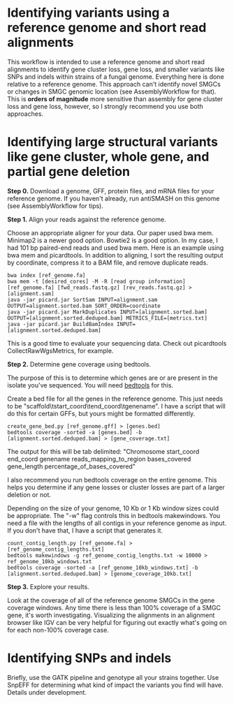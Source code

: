 # Identifying variants using a reference genome and short read alignments

This workflow is intended to use a reference genome and short read alignments to identify gene cluster loss, gene loss, and smaller variants like SNPs and indels within strains of a fungal genome. Everything here is done relative to a reference genome. This approach can't identify novel SMGCs or changes in SMGC genomic location (see AssemblyWorkflow for that). This is **orders of magnitude** more sensitive than assembly for gene cluster loss and gene loss, however, so I strongly recommend you use both approaches.

# Identifying large structural variants like gene cluster, whole gene, and partial gene deletion

**Step 0.** Download a genome, GFF, protein files, and mRNA files for your reference genome. If you haven't already, run antiSMASH on this genome (see AssemblyWorkflow for tips).

**Step 1.** Align your reads against the reference genome.

Choose an appropriate aligner for your data. Our paper used bwa mem. Minimap2 is a newer good option. Bowtie2 is a good option. In my case, I had 101 bp paired-end reads and used bwa mem. Here is an example using bwa mem and picardtools. In addition to aligning, I sort the resulting output by coordinate, compress it to a BAM file, and remove duplicate reads.

```
bwa index [ref_genome.fa]
bwa mem -t [desired_cores] -M -R [read group information] [ref_genome.fa] [fwd_reads.fastq.gz] [rev_reads.fastq.gz] > [alignment.sam]
java -jar picard.jar SortSam INPUT=alignment.sam OUTPUT=alignment.sorted.bam SORT_ORDER=coordinate
java -jar picard.jar MarkDuplicates INPUT=[alignment.sorted.bam] OUTPUT=[alignment.sorted.deduped.bam] METRICS_FILE=[metrics.txt]
java -jar picard.jar BuildBamIndex INPUT=[alignment.sorted.deduped.bam]
````
This is a good time to evaluate your sequencing data. Check out picardtools CollectRawWgsMetrics, for example.

**Step 2.** Determine gene coverage using bedtools.

The purpose of this is to determine which genes are or are present in the isolate you've sequenced. You will need [bedtools](https://bedtools.readthedocs.io/en/latest/) for this.

Create a bed file for all the genes in the reference genome. This just needs to be "scaffold\tstart_coord\tend_coord\tgenename". I have a script that will do this for certain GFFs, but yours might be formatted differently.
```
create_gene_bed.py [ref_genome.gff] > [genes.bed]
bedtools coverage -sorted -a [genes.bed] -b [alignment.sorted.deduped.bam] > [gene_coverage.txt]
```

The output for this will be tab delimited: "Chromosome start_coord end_coord genename reads_mapping_to_region bases_covered gene_length percentage_of_bases_covered"


I also recommend you run bedtools coverage on the entire genome. This helps you determine if any gene losses or cluster losses are part of a larger deletion or not.

Depending on the size of your genome, 10 Kb or 1 Kb window sizes could be appropriate. The "-w" flag controls this in bedtools makewindows. You need a file with the lengths of all contigs in your reference genome as input. If you don't have that, I have a script that generates it.
```
count_contig_length.py [ref_genome.fa] > [ref_genome_contig_lengths.txt]
bedtools makewindows -g ref_genome_contig_lengths.txt -w 10000 > ref_genome_10kb_windows.txt
bedtools coverage -sorted -a [ref_genome_10kb_windows.txt] -b [alignment.sorted.deduped.bam] > [genome_coverage_10kb.txt]
```

**Step 3.** Explore your results.

Look at the coverage of all of the reference genome SMGCs in the gene coverage windows. Any time there is less than 100% coverage of a SMGC gene, it's worth investigating. Visualizing the alignments in an alignment browser like IGV can be very helpful for figuring out exactly what's going on for each non-100% coverage case.

# Identifying SNPs and indels

Briefly, use the GATK pipeline and genotype all your strains together. Use SnpEFF for determining what kind of impact the variants you find will have. Details under development.
